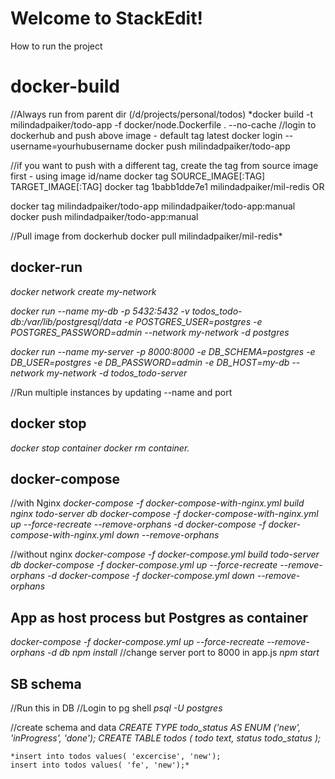 # Welcome to StackEdit!

How to run the project


# docker-build

//Always run from parent dir (/d/projects/personal/todos)
*docker build -t milindadpaiker/todo-app -f docker/node.Dockerfile . --no-cache
//login to dockerhub and push above image - default tag latest
docker login --username=yourhubusername
docker push milindadpaiker/todo-app

//if you want to push with a different tag, create the tag from source image first - using image id/name
docker tag SOURCE_IMAGE[:TAG] TARGET_IMAGE[:TAG]
docker tag 1babb1dde7e1 milindadpaiker/mil-redis
    OR
    
docker tag milindadpaiker/todo-app milindadpaiker/todo-app:manual
docker push milindadpaiker/todo-app:manual

//Pull image from dockerhub
docker pull milindadpaiker/mil-redis*

## docker-run

*docker network create my-network*

*docker run --name my-db -p 5432:5432 -v todos_todo-db:/var/lib/postgresql/data -e POSTGRES_USER=postgres -e POSTGRES_PASSWORD=admin --network my-network -d postgres*

*docker run --name my-server -p 8000:8000 -e DB_SCHEMA=postgres -e DB_USER=postgres -e DB_PASSWORD=admin -e DB_HOST=my-db --network my-network -d todos_todo-server*

//Run multiple instances by updating --name and port

## docker stop

*docker stop container
docker rm container.*



## docker-compose

//with Nginx
*docker-compose -f docker-compose-with-nginx.yml build nginx todo-server db
docker-compose -f docker-compose-with-nginx.yml up --force-recreate --remove-orphans -d
docker-compose -f docker-compose-with-nginx.yml down --remove-orphans*

//without nginx
*docker-compose -f docker-compose.yml build todo-server db
docker-compose -f docker-compose.yml up --force-recreate --remove-orphans -d
docker-compose -f docker-compose.yml down --remove-orphans*


## App as host process but Postgres as container

*docker-compose -f docker-compose.yml up --force-recreate --remove-orphans -d db*
	*npm install*
//change server port to 8000 in app.js
	*npm start*

## SB schema
//Run this in DB
//Login to pg shell
*psql -U postgres*

//create schema and data
		*CREATE TYPE todo_status AS ENUM ('new', 'inProgress', 'done');
		CREATE TABLE todos (
		todo text,
		status todo_status
		);*

	*insert into todos values( 'excercise', 'new');
	insert into todos values( 'fe', 'new');*

```
